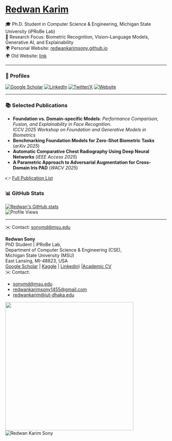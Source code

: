 
# [Redwan Karim](https://redwankarimsony.github.io/)

🎓 Ph.D. Student in Computer Science & Engineering, Michigan State University (iPRoBe Lab)  
🔬 Research Focus: Biometric Recognition, Vision–Language Models, Generative AI, and Explainability  
🌍 Personal Website: [redwankarimsony.github.io](https://redwankarimsony.github.io/)  
🌍 Old Website: [link](https://github.com/redwankarimsony/redwankarimsony/blob/main/README_OLD.md)

---

### 🔗 Profiles
[![Google Scholar](https://img.shields.io/badge/Scholar-4285F4?style=flat&logo=google-scholar&logoColor=white)](https://scholar.google.com/citations?user=GhqjRu8AAAAJ&hl=en)
[![LinkedIn](https://img.shields.io/badge/LinkedIn-0A66C2?style=flat&logo=linkedin&logoColor=white)](https://www.linkedin.com/in/redwankarimsony/)
[![Twitter/X](https://img.shields.io/badge/Twitter-000000?style=flat&logo=x&logoColor=white)](https://x.com/RedwanSony)
[![Website](https://img.shields.io/badge/Website-21759B?style=flat&logo=githubpages&logoColor=white)](https://redwankarimsony.github.io/)

---

### 📚 Selected Publications
- **Foundation vs. Domain-specific Models**: *Performance Comparison, Fusion, and Explainability in Face Recognition.*  
  *ICCV 2025 Workshop on Foundation and Generative Models in Biometrics*  
- **Benchmarking Foundation Models for Zero-Shot Biometric Tasks** (*arXiv 2025*)  
- **Automatic Comparative Chest Radiography Using Deep Neural Networks** (*IEEE Access 2025*)  
- **A Parametric Approach to Adversarial Augmentation for Cross-Domain Iris PAD** (*WACV 2025*)  

👉 [Full Publication List](https://redwankarimsony.github.io/publications/)  



### 📊 GitHub Stats
[![Redwan's GitHub stats](https://github-readme-stats.vercel.app/api?username=redwankarimsony&show_icons=true&theme=radical)](https://github.com/redwankarimsony)  
![Profile Views](https://komarev.com/ghpvc/?username=redwankarimsony&color=blue)  

---

✉️ Contact: sonymd@msu.edu  





**Redwan  Sony** <br/>
PhD Student | iPRoBe Lab, <br/>
Department of Computer Science & Engineering (CSE), <br/>
Michigan State University (MSU) <br/>
East Lansing, MI-48823, USA <br/>
[Google Scholar](https://scholar.google.com/citations?hl=en&user=GhqjRu8AAAAJ) |  [Kaggle](https://www.kaggle.com/redwankarimsony) | [Linkedin](https://www.linkedin.com/in/redwankarimsony/))  |[Academic CV](https://redwankarimsony.github.io/assets/pdf/short_resume_redwan.pdf) </br>
✉️ Contact:  
- sonymd@msu.edu  
- redwankarimsony1455@gmail.com  
- redwankarim@iut-dhaka.edu 
	

[<img align="left" width="400" src="https://github-readme-stats.vercel.app/api?username=redwankarimsony&show_icons=true"/>](https://github.com/redwankarimsony/)
<p><img align='left' src="https://komarev.com/ghpvc/?username=redwankarimsony" alt="Redwan Karim Sony" /> </p>
